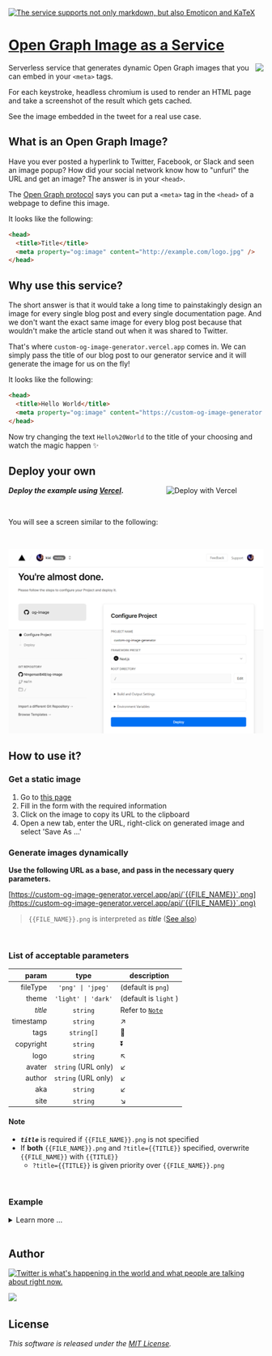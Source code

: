 [![The service supports not only markdown, but also Emoticon and KaTeX](https://custom-og-image-generator.vercel.app/api/This%20%60App%60%20supports%20not%20only%20**Markdown**%2C%20_but%20also_%3Cbr%20%2F%3E**Emoji**%20%F0%9F%8E%89%F0%9F%8E%8A%F0%9F%8D%BE%F0%9F%A5%B3%20_and_%3Cbr%20%2F%3E%20%24%5CKaTeX%24.png?theme=light&copyright=Kubokawa+Takara&logo=https%3A%2F%2Fgithub.githubassets.com%2Fimages%2Fmona-loading-default-static.svg&avater=https%3A%2F%2Fpbs.twimg.com%2Fprofile_images%2F763543133724352513%2Fr6RlBYDo_400x400.jpg&author=Kiai&aka=%40Ningensei848&site=Ningensei848%2Fog-image&tags=nextjs&tags=image-generator&tags=vercel&tags=ogp-image)](https://ningensei848.github.io/og-image/)

# [Open Graph Image as a Service](https://ningensei848.github.io/og-image/)

<a href="https://twitter.com/vercel">
    <img align="right" src="https://og-image.vercel.app/tweet.png" height="300" />
</a>

Serverless service that generates dynamic Open Graph images that you can embed in your `<meta>` tags.

For each keystroke, headless chromium is used to render an HTML page and take a screenshot of the result which gets cached.

See the image embedded in the tweet for a real use case.

## What is an Open Graph Image?

Have you ever posted a hyperlink to Twitter, Facebook, or Slack and seen an image popup?
How did your social network know how to "unfurl" the URL and get an image?
The answer is in your `<head>`.

The [Open Graph protocol](http://ogp.me) says you can put a `<meta>` tag in the `<head>` of a webpage to define this image.

It looks like the following:

```html
<head>
  <title>Title</title>
  <meta property="og:image" content="http://example.com/logo.jpg" />
</head>
```

## Why use this service?

The short answer is that it would take a long time to painstakingly design an image for every single blog post and every single documentation page. And we don't want the exact same image for every blog post because that wouldn't make the article stand out when it was shared to Twitter.

That's where `custom-og-image-generator.vercel.app` comes in. We can simply pass the title of our blog post to our generator service and it will generate the image for us on the fly!

It looks like the following:

```html
<head>
  <title>Hello World</title>
  <meta property="og:image" content="https://custom-og-image-generator.vercel.app/api/**Hello**%20World.png" />
</head>
```

Now try changing the text `Hello%20World` to the title of your choosing and watch the magic happen ✨

## Deploy your own

<a href="https://vercel.com/new/git/external?repository-url=https://github.com/Ningensei848/og-image&project-name=og-image&repository-name=og-image">
<img src="https://vercel.com/button" alt="Deploy with Vercel" align="right" width="192"/>
</a>

_**Deploy the example using [Vercel](https://vercel.com?utm_source=github&utm_medium=readme).**_

<br />

You will see a screen similar to the following:

<br />

[![the configuration page for deploying to vercel](.github/images/configure-project.png)](https://vercel.com/new/git/external?repository-url=https://github.com/Ningensei848/og-image&project-name=og-image&repository-name=og-image)

## How to use it?

### Get a static image

1. Go to [this page](https://custom-og-image-generator.vercel.app)
2. Fill in the form with the required information
3. Click on the image to copy its URL to the clipboard
4. Open a new tab, enter the URL, right-click on generated image and select 'Save As ...'

### Generate images dynamically

**Use the following URL as a base, and pass in the necessary query parameters.**

[https://custom-og-image-generator.vercel.app/api/`{{FILE_NAME}}`.png](https://custom-og-image-generator.vercel.app/api/`{{FILE_NAME}}`.png)

> `{{FILE_NAME}}.png` is interpreted as _**title**_ ([See also](#note))

<br />

### List of acceptable parameters

|     param |        type         | description              |
| --------: | :-----------------: | ------------------------ |
|  fileType |  `'png' \| 'jpeg'`  | (default is `png`)       |
|     theme | `'light' \| 'dark'` | (default is `light` )    |
|   _title_ |      `string`       | Refer to [`Note`](#note) |
| timestamp |      `string`       | :arrow_upper_right:      |
|      tags |     `string[]`      | :arrow_down_small:       |
| copyright |      `string`       | :arrow_double_down:      |
|      logo |      `string`       | :arrow_upper_left:       |
|    avater | `string` (URL only) | :arrow_lower_left:       |
|    author | `string` (URL only) | :arrow_lower_left:       |
|       aka |      `string`       | :arrow_lower_left:       |
|      site |      `string`       | :arrow_lower_right:      |

#### Note

- **_`title`_** is required if `{{FILE_NAME}}.png` is not specified
- If **both** `{{FILE_NAME}}.png` and `?title={{TITLE}}` specified, overwrite `{{FILE_NAME}}` with `{{TITLE}}`
  - `?title={{TITLE}}` is given priority over `{{FILE_NAME}}.png`

<br />

### Example

<details>
<summary>Learn more ...</summary>

##### `/` (App root)

- [https://example.vercel.app](https://custom-og-image-generator.vercel.app)
  - main page with default params
- [https://example.vercel.app/`?aka=@octocat`](https://custom-og-image-generator.vercel.app/?aka=@octocat)
  - with custom params (replace defaults)
- [https://example.vercel.app/`{{FILE_NAME}}`.png](https://custom-og-image-generator.vercel.app/{{FILE_NAME}}.png)
  - If you specify a static asset _**without parameters**_, an error will occur (404 Not Found)
  - This is so that the other static assets that make up the site are not recognized as parameters
- [https://example.vercel.app/`{{FILE_NAME}}`.png`?aka=@octocat`](https://custom-og-image-generator.vercel.app/{{FILE_NAME}}.png?aka=@octocat)
  - `{{FILE_NAME}}.png` is interpreted as `?title={{FILE_NAME}}`
  - redirect to [https://example.vercel.app/`?title={{FILE_NAME}}`&aka=@octocat](https://custom-og-image-generator.vercel.app/?title={{FILE_NAME}}&aka=@octocat)

##### `/api`

- [https://example.vercel.app/api/](https://custom-og-image-generator.vercel.app/api/)
  - redirect to main page with no param
- [https://example.vercel.app/api/`{{FILE_NAME}}`.png](https://custom-og-image-generator.vercel.app/api/{{FILE_NAME}}.png)
  - generated image
  - `{{FILE_NAME}}`.png is _mandatory_
- [https://example.vercel.app/api/`?title={{TITLE}}`](https://custom-og-image-generator.vercel.app/api/?title={{TITLE}})
  - redirect to [https://example.vercel.app/api/`{{TITLE}}`.png](https://custom-og-image-generator.vercel.app/api/{{TITLE}}.png)
- [https://example.vercel.app/api/`?aka=@octocat`](https://custom-og-image-generator.vercel.app/api/?aka=@octocat)
  - If neither `{{FILE_NAME}}`.png nor `?title={{TITLE}}` is specified, then redirect to main page (with params)
- [https://example.vercel.app/api/`{{FILE_NAME}}`.png`?title={{TITLE}}`](https://custom-og-image-generator.vercel.app/api/{{FILE_NAME}}.png?title={{TITLE}})
  - overwrite `{{FILE_NAME}}` with `{{TITLE}}`
  - redirect to [https://example.vercel.app/api/`{{TITLE}}`.png](https://custom-og-image-generator.vercel.app/api/{{TITLE}}.png)

</details>
<br />

## Author

[![Twitter is what's happening in the world and what people are talking about right now.](https://img.shields.io/badge/@Ningensei848-%231DA1F2.svg?&style=for-the-badge&logo=twitter&logoColor=white)](https://twitter.com/Ningensei848)

[![](https://img.shields.io/badge/k.kubokawa@klis.tsukuba.ac.jp-%23757575.svg?&style=for-the-badge&logo=gmail&logoColor=EA4335)](mailto:k.kubokawa@klis.tsukuba.ac.jp)

## License

_This software is released under the [MIT License](LICENSE)._
